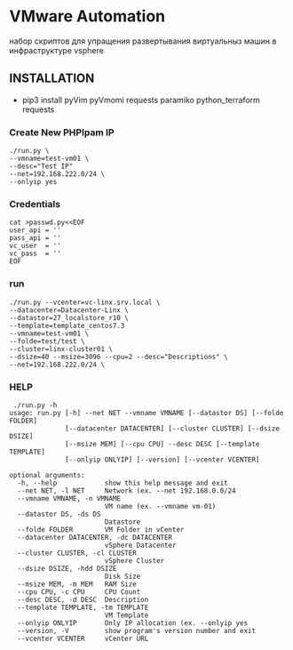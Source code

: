 # VMware Automation #
набор скриптов для упращения развертывания виртуальныз машин в инфраструктуре vsphere

## INSTALLATION ##
 * pip3 install pyVim pyVmomi requests paramiko python_terraform requests

### Create New PHPIpam IP ###
```
./run.py \
--vmname=test-vm01 \
--desc="Test IP"
--net=192.168.222.0/24 \
--onlyip yes
```

### Credentials ###
```
cat >passwd.py<<EOF
user_api = ''
pass_api = ''
vc_user  = ''
vc_pass  = ''
EOF
```

### run ###
``` 
./run.py --vcenter=vc-linx.srv.local \
--datacenter=Datacenter-Linx \
--datastor=27_localstore_r10 \
--template=template_centos7.3 
--vmname=test-vm01 \
--folde=test/test \
--cluster=linx-cluster01 \
--dsize=40 --msize=3096 --cpu=2 --desc="Descriptions" \
--net=192.168.222.0/24 \
```

### HELP ###
```
 ./run.py -h
usage: run.py [-h] --net NET --vmname VMNAME [--datastor DS] [--folde FOLDER]
              [--datacenter DATACENTER] [--cluster CLUSTER] [--dsize DSIZE]
              [--msize MEM] [--cpu CPU] --desc DESC [--template TEMPLATE]
              [--onlyip ONLYIP] [--version] [--vcenter VCENTER]

optional arguments:
  -h, --help            show this help message and exit
  --net NET, -l NET     Network (ex. --net 192.168.0.0/24
  --vmname VMNAME, -n VMNAME
                        VM name (ex. --vmname vm-01)
  --datastor DS, -ds DS
                        Datastore
  --folde FOLDER        VM Folder in vCenter
  --datacenter DATACENTER, -dc DATACENTER
                        vSphere Datacenter
  --cluster CLUSTER, -cl CLUSTER
                        vSphere Cluster
  --dsize DSIZE, -hdd DSIZE
                        Disk Size
  --msize MEM, -m MEM   RAM Size
  --cpu CPU, -c CPU     CPU Count
  --desc DESC, -d DESC  Description
  --template TEMPLATE, -tm TEMPLATE
                        VM Template
  --onlyip ONLYIP       Only IP allocation (ex. --onlyip yes
  --version, -V         show program's version number and exit
  --vcenter VCENTER     vCenter URL
```
